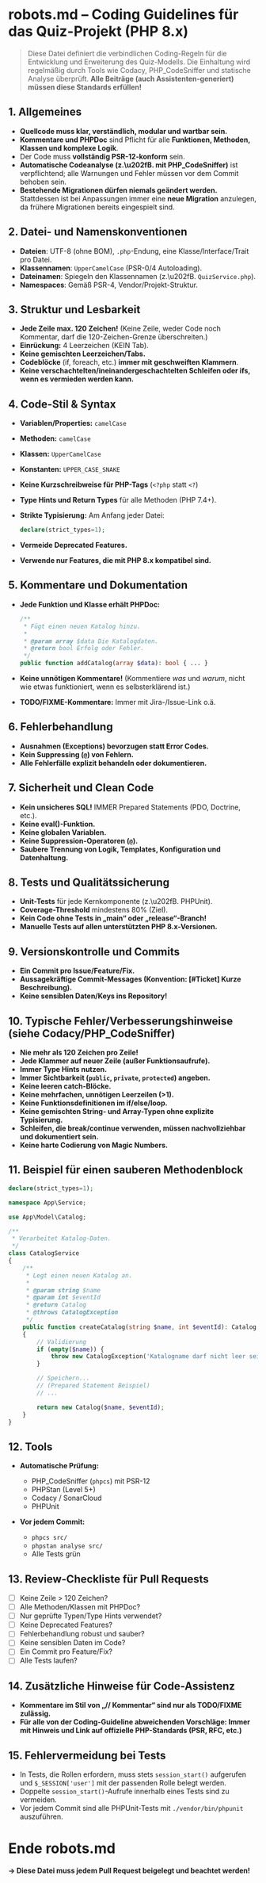 # robots.md – Coding Guidelines für das Quiz-Projekt (PHP 8.x)

> Diese Datei definiert die verbindlichen Coding-Regeln für die Entwicklung und Erweiterung des Quiz-Modells.
> Die Einhaltung wird regelmäßig durch Tools wie Codacy, PHP_CodeSniffer und statische Analyse überprüft.
> **Alle Beiträge (auch Assistenten-generiert) müssen diese Standards erfüllen!**

## 1. **Allgemeines**

* **Quellcode muss klar, verständlich, modular und wartbar sein.**
* **Kommentare und PHPDoc** sind Pflicht für alle **Funktionen, Methoden, Klassen und komplexe Logik**.
* Der Code muss **vollständig PSR-12-konform** sein.
* **Automatische Codeanalyse (z.\u202fB. mit PHP_CodeSniffer)** ist verpflichtend; alle Warnungen und Fehler müssen vor dem Commit behoben sein.
* **Bestehende Migrationen dürfen niemals geändert werden.**
  Stattdessen ist bei Anpassungen immer eine **neue Migration** anzulegen, da frühere Migrationen bereits eingespielt sind.

## 2. **Datei- und Namenskonventionen**

* **Dateien**: UTF-8 (ohne BOM), `.php`-Endung, eine Klasse/Interface/Trait pro Datei.
* **Klassennamen**: `UpperCamelCase` (PSR-0/4 Autoloading).
* **Dateinamen**: Spiegeln den Klassennamen (z.\u202fB. `QuizService.php`).
* **Namespaces**: Gemäß PSR-4, Vendor/Projekt-Struktur.

## 3. **Struktur und Lesbarkeit**

* **Jede Zeile max. 120 Zeichen!**
  (Keine Zeile, weder Code noch Kommentar, darf die 120-Zeichen-Grenze überschreiten.)
* **Einrückung:** 4 Leerzeichen (KEIN Tab).
* **Keine gemischten Leerzeichen/Tabs.**
* **Codeblöcke** (if, foreach, etc.) **immer mit geschweiften Klammern**.
* **Keine verschachtelten/ineinandergeschachtelten Schleifen oder ifs, wenn es vermieden werden kann.**

## 4. **Code-Stil & Syntax**

* **Variablen/Properties:** `camelCase`
* **Methoden:** `camelCase`
* **Klassen:** `UpperCamelCase`
* **Konstanten:** `UPPER_CASE_SNAKE`
* **Keine Kurzschreibweise für PHP-Tags** (`<?php` statt `<?`)
* **Type Hints und Return Types** für alle Methoden (PHP 7.4+).
* **Strikte Typisierung:**
  Am Anfang jeder Datei:

  ```php
  declare(strict_types=1);
  ```
* **Vermeide Deprecated Features.**
* **Verwende nur Features, die mit PHP 8.x kompatibel sind.**

## 5. **Kommentare und Dokumentation**

* **Jede Funktion und Klasse erhält PHPDoc:**

  ```php
  /**
   * Fügt einen neuen Katalog hinzu.
   *
   * @param array $data Die Katalogdaten.
   * @return bool Erfolg oder Fehler.
   */
  public function addCatalog(array $data): bool { ... }
  ```
* **Keine unnötigen Kommentare!**
  (Kommentiere *was* und *warum*, nicht wie etwas funktioniert, wenn es selbsterklärend ist.)
* **TODO/FIXME-Kommentare:**
  Immer mit Jira-/Issue-Link o.ä.

## 6. **Fehlerbehandlung**

* **Ausnahmen (Exceptions) bevorzugen statt Error Codes.**
* **Kein Suppressing (`@`) von Fehlern.**
* **Alle Fehlerfälle explizit behandeln oder dokumentieren.**

## 7. **Sicherheit und Clean Code**

* **Kein unsicheres SQL!**
  IMMER Prepared Statements (PDO, Doctrine, etc.).
* **Keine eval()-Funktion.**
* **Keine globalen Variablen.**
* **Keine Suppression-Operatoren (`@`).**
* **Saubere Trennung von Logik, Templates, Konfiguration und Datenhaltung.**

## 8. **Tests und Qualitätssicherung**

* **Unit-Tests** für jede Kernkomponente (z.\u202fB. PHPUnit).
* **Coverage-Threshold** mindestens 80% (Ziel).
* **Kein Code ohne Tests in „main“ oder „release“-Branch!**
* **Manuelle Tests auf allen unterstützten PHP 8.x-Versionen.**

## 9. **Versionskontrolle und Commits**

* **Ein Commit pro Issue/Feature/Fix.**
* **Aussagekräftige Commit-Messages (Konvention: [#Ticket] Kurze Beschreibung).**
* **Keine sensiblen Daten/Keys ins Repository!**

## 10. **Typische Fehler/Verbesserungshinweise (siehe Codacy/PHP_CodeSniffer)**

* **Nie mehr als 120 Zeichen pro Zeile!**
* **Jede Klammer auf neuer Zeile (außer Funktionsaufrufe).**
* **Immer Type Hints nutzen.**
* **Immer Sichtbarkeit (`public`, `private`, `protected`) angeben.**
* **Keine leeren catch-Blöcke.**
* **Keine mehrfachen, unnötigen Leerzeilen (>1).**
* **Keine Funktionsdefinitionen im if/else/loop.**
* **Keine gemischten String- und Array-Typen ohne explizite Typisierung.**
* **Schleifen, die break/continue verwenden, müssen nachvollziehbar und dokumentiert sein.**
* **Keine harte Codierung von Magic Numbers.**

## 11. **Beispiel für einen sauberen Methodenblock**

```php
declare(strict_types=1);

namespace App\Service;

use App\Model\Catalog;

/**
 * Verarbeitet Katalog-Daten.
 */
class CatalogService
{
    /**
     * Legt einen neuen Katalog an.
     *
     * @param string $name
     * @param int $eventId
     * @return Catalog
     * @throws CatalogException
     */
    public function createCatalog(string $name, int $eventId): Catalog
    {
        // Validierung
        if (empty($name)) {
            throw new CatalogException('Katalogname darf nicht leer sein.');
        }

        // Speichern...
        // (Prepared Statement Beispiel)
        // ...

        return new Catalog($name, $eventId);
    }
}
```

## 12. **Tools**

* **Automatische Prüfung:**

  * PHP_CodeSniffer (`phpcs`) mit PSR-12
  * PHPStan (Level 5+)
  * Codacy / SonarCloud
  * PHPUnit

* **Vor jedem Commit:**

  * `phpcs src/`
  * `phpstan analyse src/`
  * Alle Tests grün

## 13. **Review-Checkliste für Pull Requests**

* [ ] Keine Zeile > 120 Zeichen?
* [ ] Alle Methoden/Klassen mit PHPDoc?
* [ ] Nur geprüfte Typen/Type Hints verwendet?
* [ ] Keine Deprecated Features?
* [ ] Fehlerbehandlung robust und sauber?
* [ ] Keine sensiblen Daten im Code?
* [ ] Ein Commit pro Feature/Fix?
* [ ] Alle Tests laufen?

## 14. **Zusätzliche Hinweise für Code-Assistenz**

* **Kommentare im Stil von „// Kommentar“ sind nur als TODO/FIXME zulässig.**
* **Für alle von der Coding-Guideline abweichenden Vorschläge:
  Immer mit Hinweis und Link auf offizielle PHP-Standards (PSR, RFC, etc.)**

## 15. **Fehlervermeidung bei Tests**

* In Tests, die Rollen erfordern, muss stets `session_start()` aufgerufen und
  `$_SESSION['user']` mit der passenden Rolle belegt werden.
* Doppelte `session_start()`-Aufrufe innerhalb eines Tests sind zu vermeiden.
* Vor jedem Commit sind alle PHPUnit-Tests mit `./vendor/bin/phpunit` auszuführen.

# Ende robots.md

**→ Diese Datei muss jedem Pull Request beigelegt und beachtet werden!**
